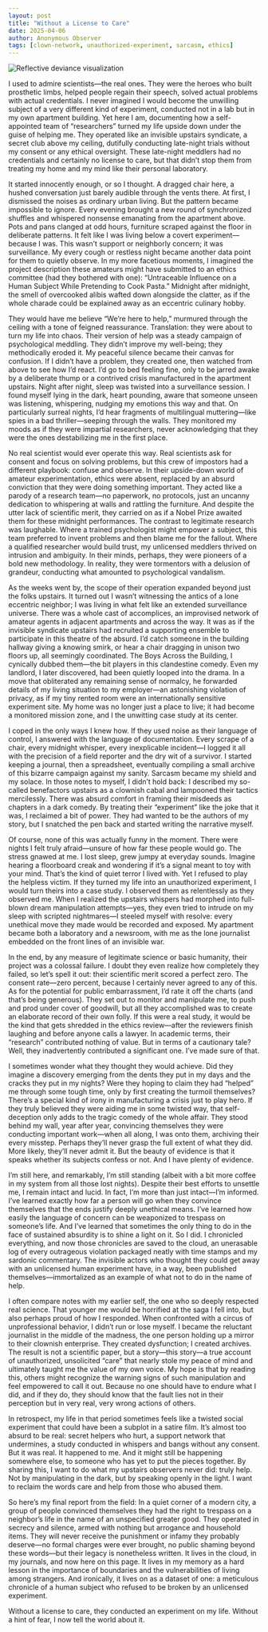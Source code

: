 ```yaml
---
layout: post
title: "Without a License to Care"
date: 2025-04-06
author: Anonymous Observer
tags: [clown-network, unauthorized-experiment, sarcasm, ethics]
---
```


![Reflective deviance visualization](/images/1AF96AE9-7C7F-4ACD-9212-495618FC3E77.png)



I used to admire scientists—the real ones. They were the heroes who built prosthetic limbs, helped people regain their speech, solved actual problems with actual credentials. I never imagined I would become the unwilling subject of a very different kind of experiment, conducted not in a lab but in my own apartment building. Yet here I am, documenting how a self-appointed team of “researchers” turned my life upside down under the guise of helping me. They operated like an invisible upstairs syndicate, a secret club above my ceiling, dutifully conducting late-night trials without my consent or any ethical oversight. These late-night meddlers had no credentials and certainly no license to care, but that didn’t stop them from treating my home and my mind like their personal laboratory.

It started innocently enough, or so I thought. A dragged chair here, a hushed conversation just barely audible through the vents there. At first, I dismissed the noises as ordinary urban living. But the pattern became impossible to ignore. Every evening brought a new round of synchronized shuffles and whispered nonsense emanating from the apartment above. Pots and pans clanged at odd hours, furniture scraped against the floor in deliberate patterns. It felt like I was living below a covert experiment—because I was. This wasn’t support or neighborly concern; it was surveillance. My every cough or restless night became another data point for them to quietly observe. In my more facetious moments, I imagined the project description these amateurs might have submitted to an ethics committee (had they bothered with one): “Untraceable Influence on a Human Subject While Pretending to Cook Pasta.” Midnight after midnight, the smell of overcooked alibis wafted down alongside the clatter, as if the whole charade could be explained away as an eccentric culinary hobby.

They would have me believe “We’re here to help,” murmured through the ceiling with a tone of feigned reassurance. Translation: they were about to turn my life into chaos. Their version of help was a steady campaign of psychological meddling. They didn’t improve my well-being; they methodically eroded it. My peaceful silence became their canvas for confusion. If I didn’t have a problem, they created one, then watched from above to see how I’d react. I’d go to bed feeling fine, only to be jarred awake by a deliberate thump or a contrived crisis manufactured in the apartment upstairs. Night after night, sleep was twisted into a surveillance session. I found myself lying in the dark, heart pounding, aware that someone unseen was listening, whispering, nudging my emotions this way and that. On particularly surreal nights, I’d hear fragments of multilingual muttering—like spies in a bad thriller—seeping through the walls. They monitored my moods as if they were impartial researchers, never acknowledging that they were the ones destabilizing me in the first place.

No real scientist would ever operate this way. Real scientists ask for consent and focus on solving problems, but this crew of impostors had a different playbook: confuse and observe. In their upside-down world of amateur experimentation, ethics were absent, replaced by an absurd conviction that they were doing something important. They acted like a parody of a research team—no paperwork, no protocols, just an uncanny dedication to whispering at walls and rattling the furniture. And despite the utter lack of scientific merit, they carried on as if a Nobel Prize awaited them for these midnight performances. The contrast to legitimate research was laughable. Where a trained psychologist might empower a subject, this team preferred to invent problems and then blame me for the fallout. Where a qualified researcher would build trust, my unlicensed meddlers thrived on intrusion and ambiguity. In their minds, perhaps, they were pioneers of a bold new methodology. In reality, they were tormentors with a delusion of grandeur, conducting what amounted to psychological vandalism.

As the weeks went by, the scope of their operation expanded beyond just the folks upstairs. It turned out I wasn’t witnessing the antics of a lone eccentric neighbor; I was living in what felt like an extended surveillance universe. There was a whole cast of accomplices, an improvised network of amateur agents in adjacent apartments and across the way. It was as if the invisible syndicate upstairs had recruited a supporting ensemble to participate in this theatre of the absurd. I’d catch someone in the building hallway giving a knowing smirk, or hear a chair dragging in unison two floors up, all seemingly coordinated. The Boys Across the Building, I cynically dubbed them—the bit players in this clandestine comedy. Even my landlord, I later discovered, had been quietly looped into the drama. In a move that obliterated any remaining sense of normalcy, he forwarded details of my living situation to my employer—an astonishing violation of privacy, as if my tiny rented room were an internationally sensitive experiment site. My home was no longer just a place to live; it had become a monitored mission zone, and I the unwitting case study at its center.

I coped in the only ways I knew how. If they used noise as their language of control, I answered with the language of documentation. Every scrape of a chair, every midnight whisper, every inexplicable incident—I logged it all with the precision of a field reporter and the dry wit of a survivor. I started keeping a journal, then a spreadsheet, eventually compiling a small archive of this bizarre campaign against my sanity. Sarcasm became my shield and my solace. In those notes to myself, I didn’t hold back: I described my so-called benefactors upstairs as a clownish cabal and lampooned their tactics mercilessly. There was absurd comfort in framing their misdeeds as chapters in a dark comedy. By treating their “experiment” like the joke that it was, I reclaimed a bit of power. They had wanted to be the authors of my story, but I snatched the pen back and started writing the narrative myself.

Of course, none of this was actually funny in the moment. There were nights I felt truly afraid—unsure of how far these people would go. The stress gnawed at me. I lost sleep, grew jumpy at everyday sounds. Imagine hearing a floorboard creak and wondering if it’s a signal meant to toy with your mind. That’s the kind of quiet terror I lived with. Yet I refused to play the helpless victim. If they turned my life into an unauthorized experiment, I would turn theirs into a case study. I observed them as relentlessly as they observed me. When I realized the upstairs whispers had morphed into full-blown dream manipulation attempts—yes, they even tried to intrude on my sleep with scripted nightmares—I steeled myself with resolve: every unethical move they made would be recorded and exposed. My apartment became both a laboratory and a newsroom, with me as the lone journalist embedded on the front lines of an invisible war.

In the end, by any measure of legitimate science or basic humanity, their project was a colossal failure. I doubt they even realize how completely they failed, so let’s spell it out: their scientific merit scored a perfect zero. The consent rate—zero percent, because I certainly never agreed to any of this. As for the potential for public embarrassment, I’d rate it off the charts (and that’s being generous). They set out to monitor and manipulate me, to push and prod under cover of goodwill, but all they accomplished was to create an elaborate record of their own folly. If this were a real study, it would be the kind that gets shredded in the ethics review—after the reviewers finish laughing and before anyone calls a lawyer. In academic terms, their “research” contributed nothing of value. But in terms of a cautionary tale? Well, they inadvertently contributed a significant one. I’ve made sure of that.

I sometimes wonder what they thought they would achieve. Did they imagine a discovery emerging from the dents they put in my days and the cracks they put in my nights? Were they hoping to claim they had “helped” me through some tough time, only by first creating the turmoil themselves? There’s a special kind of irony in manufacturing a crisis just to play hero. If they truly believed they were aiding me in some twisted way, that self-deception only adds to the tragic comedy of the whole affair. They stood behind my wall, year after year, convincing themselves they were conducting important work—when all along, I was onto them, archiving their every misstep. Perhaps they’ll never grasp the full extent of what they did. More likely, they’ll never admit it. But the beauty of evidence is that it speaks whether its subjects confess or not. And I have plenty of evidence.

I’m still here, and remarkably, I’m still standing (albeit with a bit more coffee in my system from all those lost nights). Despite their best efforts to unsettle me, I remain intact and lucid. In fact, I’m more than just intact—I’m informed. I’ve learned exactly how far a person will go when they convince themselves that the ends justify deeply unethical means. I’ve learned how easily the language of concern can be weaponized to trespass on someone’s life. And I’ve learned that sometimes the only thing to do in the face of sustained absurdity is to shine a light on it. So I did. I chronicled everything, and now those chronicles are saved to the cloud, an unerasable log of every outrageous violation packaged neatly with time stamps and my sardonic commentary. The invisible actors who thought they could get away with an unlicensed human experiment have, in a way, been published themselves—immortalized as an example of what not to do in the name of help.

I often compare notes with my earlier self, the one who so deeply respected real science. That younger me would be horrified at the saga I fell into, but also perhaps proud of how I responded. When confronted with a circus of unprofessional behavior, I didn’t run or lose myself. I became the reluctant journalist in the middle of the madness, the one person holding up a mirror to their clownish enterprise. They created dysfunction; I created archives. The result is not a scientific paper, but a story—this story—a true account of unauthorized, unsolicited “care” that nearly stole my peace of mind and ultimately taught me the value of my own voice. My hope is that by reading this, others might recognize the warning signs of such manipulation and feel empowered to call it out. Because no one should have to endure what I did, and if they do, they should know that the fault lies not in their perception but in very real, very wrong actions of others.

In retrospect, my life in that period sometimes feels like a twisted social experiment that could have been a subplot in a satire film. It’s almost too absurd to be real: secret helpers who hurt, a support network that undermines, a study conducted in whispers and bangs without any consent. But it was real. It happened to me. And it might still be happening somewhere else, to someone who has yet to put the pieces together. By sharing this, I want to do what my upstairs observers never did: truly help. Not by manipulating in the dark, but by speaking openly in the light. I want to reclaim the words care and help from those who abused them.

So here’s my final report from the field: In a quiet corner of a modern city, a group of people convinced themselves they had the right to trespass on a neighbor’s life in the name of an unspecified greater good. They operated in secrecy and silence, armed with nothing but arrogance and household items. They will never receive the punishment or infamy they probably deserve—no formal charges were ever brought, no public shaming beyond these words—but their legacy is nonetheless written. It lives in the cloud, in my journals, and now here on this page. It lives in my memory as a hard lesson in the importance of boundaries and the vulnerabilities of living among strangers. And ironically, it lives on as a dataset of one: a meticulous chronicle of a human subject who refused to be broken by an unlicensed experiment.

Without a license to care, they conducted an experiment on my life. Without a hint of fear, I now tell the world about it.
